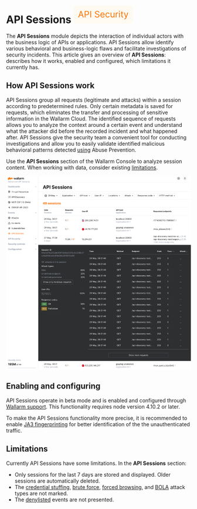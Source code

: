 # API Sessions <a href="../about-wallarm/subscription-plans/#waap-and-advanced-api-security"><img src="../../images/api-security-tag.svg" style="border: none;"></a>

The **API Sessions** module depicts the interaction of individual actors with the business logic of APIs or applications. API Sessions allow identify various behavioral and business-logic flaws and facilitate investigations of security incidents. This article gives an overview of **API Sessions**: describes how it works, enabled and configured, which limitations it currently has.

<!--## Issues addressed by API Sessions

The main issue the **API Sessions** module deals with is that when dealing only with attacks, presented in the **Events** section, you cannot see their full contexts: the logic sequence of requests that the attack is the part of. This context allows revealing of more general patterns in how your applications are being attacked as well as understanding of which business logic will be affected by the taken security measures.

**As you have the API sessions monitored by Wallarm, you can**:

* [Track user activity](exploring.md) by displaying a list of requests made in a single session, so you can identify unusual patterns of behavior or deviations from typical usage.
* [Inspect shadow APIs](exploring.md#inspecting-sessions-with-requests-to-shadow-apis) requested in user sessions.
* [Identify performance issues](exploring.md#analyzing-session-performance-issues) and bottlenecks to optimize user experience.
* [Verify API abuse detection accuracy](exploring.md#inspecting-sessions-with-api-abuse-attacks) by viewing the entire sequence of requests that was flagged as malicious bot activity.
* Know which API flow/business logic sequences will be affected before tuning a particular [false positive](../about-wallarm/protecting-against-attacks.md#false-positives), applying the [virtual patch](../user-guides/rules/vpatch-rule.md), adding [rules](../user-guides/rules/rules.md), or enabling [API Abuse Prevention](../api-abuse-prevention/overview.md) controls.
-->
## How API Sessions work

API Sessions group all requests (legitimate and attacks) within a session according to predetermined rules. Only certain metadata is saved for requests, which eliminates the transfer and processing of sensitive information in the Wallarm Cloud. The identified sequence of requests allows you to analyze the context around a certain event and understand what the attacker did before the recorded incident and what happened after. API Sessions give the security team a convenient tool for conducting investigations and allow you to easily validate identified malicious behavioral patterns detected [using](api-abuse-prevention/exploring-bots.md#bot-attacks-in-api-sessions) Abuse Prevention.

Use the **API Sessions** section of the Wallarm Console to analyze session content. When working with data, consider existing [limitations](#limitations).

![!API Sessions section - monitored sessions](images/api-sessions/api-sessions.png)

## Enabling and configuring

API Sessions operate in beta mode and is enabled and configured through [Wallarm support](mailto:support@wallarm.com). This functionality requires node version 4.10.2 or later.

To make the API Sessions functionality more precise, it is recommended to enable [JA3 fingerprinting](admin-en/enabling-ja3.md) for better identification of the the unauthenticated traffic.

## Limitations

Currently API Sessions have some limitations. In the **API Sessions** section:

* Only sessions for the last 7 days are stored and displayed. Older sessions are automatically deleted.
* The [credential stuffing](about-wallarm/credential-stuffing.md), [brute force](admin-en/configuration-guides/protecting-against-bruteforce.md), [forced browsing](admin-en/configuration-guides/protecting-against-forcedbrowsing.md), and [BOLA](admin-en/configuration-guides/protecting-against-bola-trigger.md) attack types are not marked. 
* The [denylisted](user-guides/ip-lists/overview.md) events are not presented.
